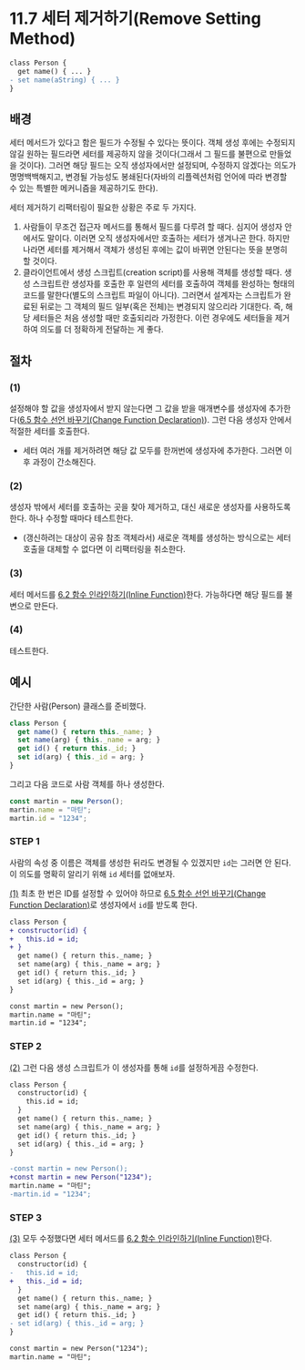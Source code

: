 # 11.7 세터 제거하기(Remove Setting Method)
``` diff
class Person {
  get name() { ... }
- set name(aString) { ... }
}
```
## 배경
세터 메서드가 있다고 함은 필드가 수정될 수 있다는 뜻이다. 객체 생성 후에는 수정되지 않길 원하는 필드라면 세터를 제공하지 않을 것이다(그래서 그 필드를 불편으로 만들었을 것이다). 그러면 해당 필드는 오직 생성자에서만 설정되며, 수정하지 않겠다는 의도가 명명백백해지고, 변경될 가능성도 봉쇄된다(자바의 리플렉션처럼 언어에 따라 변경할 수 있는 특별한 메커니즘을 제공하기도 한다).

세터 제거하기 리팩터링이 필요한 상황은 주로 두 가지다.
1. 사람들이 무조건 접근자 메서드를 통해서 필드를 다루려 할 때다. 심지어 생성자 안에서도 말이다. 이러면 오직 생성자에서만 호출하는 세터가 생겨나곤 한다. 하지만 나라면 세터를 제거해서 객체가 생성된 후에는 값이 바뀌면 안된다는 뜻을 분명히 할 것이다.
2. 클라이언트에서 생성 스크립트(creation script)를 사용해 객체를 생성할 때다. 생성 스크립트란 생성자를 호출한 후 일련의 세터를 호출하여 객체를 완성하는 형태의 코드를 말한다(별도의 스크립트 파일이 아니다). 그러면서 설계자는 스크립트가 완료된 뒤로는 그 객체의 필드 일부(혹은 전체)는 변경되지 않으리라 기대한다. 즉, 해당 세터들은 처음 생성할 때만 호출되리라 가정한다. 이런 경우에도 세터들을 제거하여 의도를 더 정확하게 전달하는 게 좋다.
## 절차
### (1)
설정해야 할 값을 생성자에서 받지 않는다면 그 값을 받을 매개변수를 생성자에 추가한다([6.5 함수 선언 바꾸기(Change Function Declaration)](https://github.com/wonder13662/refactoring-v2/blob/writing/chapter06/6-5.md)). 그런 다음 생성자 안에서 적절한 세터를 호출한다.
- 세터 여러 개를 제거하려면 해당 값 모두를 한꺼번에 생성자에 추가한다. 그러면 이후 과정이 간소해진다.
### (2)
생성자 밖에서 세터를 호출하는 곳을 찾아 제거하고, 대신 새로운 생성자를 사용하도록 한다. 하나 수정할 때마다 테스트한다.
- (갱신하려는 대상이 공유 참조 객체라서) 새로운 객체를 생성하는 방식으로는 세터 호출을 대체할 수 없다면 이 리팩터링을 취소한다.
### (3)
세터 메서드를 [6.2 함수 인라인하기(Inline Function)](https://github.com/wonder13662/refactoring-v2/blob/writing/chapter06/6-2.md)한다. 가능하다면 해당 필드를 불변으로 만든다.
### (4)
테스트한다.
## 예시
간단한 사람(Person) 클래스를 준비했다.
``` javascript
class Person {
  get name() { return this._name; }
  set name(arg) { this._name = arg; }
  get id() { return this._id; }
  set id(arg) { this._id = arg; }
}
```

그리고 다음 코드로 사람 객체를 하나 생성한다.
``` javascript
const martin = new Person();
martin.name = "마틴";
martin.id = "1234";
```
### STEP 1
사람의 속성 중 이름은 객체를 생성한 뒤라도 변경될 수 있겠지만 `id`는 그러면 안 된다. 이 의도를 명확히 알리기 위해 `id` 세터를 없애보자.

[(1)](https://github.com/wonder13662/refactoring-v2/blob/writing/chapter11/11-7.md#1) 최초 한 번은 ID를 설정할 수 있어야 하므로 [6.5 함수 선언 바꾸기(Change Function Declaration)](https://github.com/wonder13662/refactoring-v2/blob/writing/chapter06/6-5.md)로 생성자에서 `id`를 받도록 한다.
``` diff
class Person {
+ constructor(id) {
+   this.id = id;
+ }
  get name() { return this._name; }
  set name(arg) { this._name = arg; }
  get id() { return this._id; }
  set id(arg) { this._id = arg; }
}

const martin = new Person();
martin.name = "마틴";
martin.id = "1234";
```
### STEP 2
[(2)](https://github.com/wonder13662/refactoring-v2/blob/writing/chapter11/11-7.md#2) 그런 다음 생성 스크립트가 이 생성자를 통해 `id`를 설정하게끔 수정한다.
``` diff
class Person {
  constructor(id) {
    this.id = id;
  }
  get name() { return this._name; }
  set name(arg) { this._name = arg; }
  get id() { return this._id; }
  set id(arg) { this._id = arg; }
}

-const martin = new Person();
+const martin = new Person("1234");
martin.name = "마틴";
-martin.id = "1234";
```
### STEP 3
[(3)](https://github.com/wonder13662/refactoring-v2/blob/writing/chapter11/11-7.md#3) 모두 수정했다면 세터 메서드를 [6.2 함수 인라인하기(Inline Function)](https://github.com/wonder13662/refactoring-v2/blob/writing/chapter06/6-2.md)한다.
``` diff
class Person {
  constructor(id) {
-   this.id = id;
+   this._id = id;
  }
  get name() { return this._name; }
  set name(arg) { this._name = arg; }
  get id() { return this._id; }
- set id(arg) { this._id = arg; }
}

const martin = new Person("1234");
martin.name = "마틴";
```